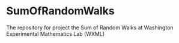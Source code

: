 # SumOfRandomWalks
The repository for project the Sum of Random Walks at Washington Experimental Mathematics Lab (WXML)
